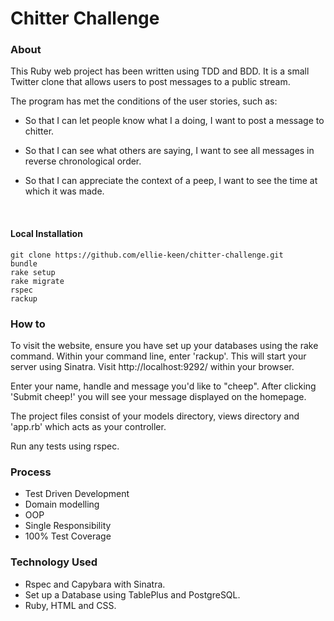 Chitter Challenge
=================

### About

This Ruby web project has been written using TDD and BDD.  It is a small Twitter clone that allows users to post messages to a public stream. 

The program has met the conditions of the user stories, such as:

- So that I can let people know what I a doing, I want to post a message to chitter.

- So that I can see what others are saying, I want to see all messages in reverse chronological order.

- So that I can appreciate the context of a peep, I want to see the time at which it was made.

  ​

#### Local Installation

```
git clone https://github.com/ellie-keen/chitter-challenge.git
bundle
rake setup
rake migrate
rspec
rackup
```

### How to

To visit the website, ensure you have set up your databases using the rake command. Within your command line, enter 'rackup'. This will start your server using Sinatra. Visit http://localhost:9292/ within your browser.

Enter your name, handle and message you'd like to "cheep". After clicking 'Submit cheep!' you will see your message displayed on the homepage.

The project files consist of your models directory, views directory and 'app.rb' which acts as your controller.

Run any tests using rspec.

### Process

- Test Driven Development
- Domain modelling 
- OOP
- Single Responsibility 
- 100% Test Coverage



### Technology Used

* Rspec and Capybara with Sinatra.
* Set up a Database using TablePlus and PostgreSQL.
* Ruby, HTML and CSS.



